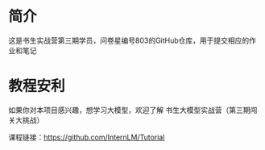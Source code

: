 # 简介
这是书生实战营第三期学员，问卷星编号803的GitHub仓库，用于提交相应的作业和笔记

# 教程安利
如果你对本项目感兴趣，想学习大模型，欢迎了解 书生大模型实战营（第三期闯关大挑战）

课程链接：https://github.com/InternLM/Tutorial

